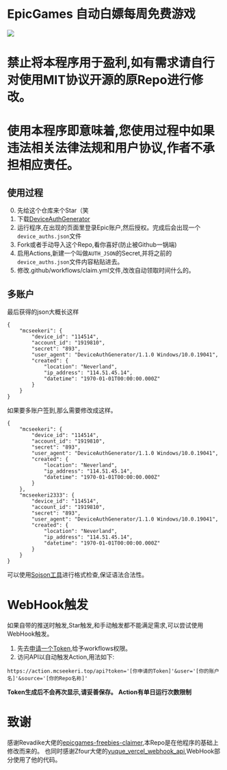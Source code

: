 # EpicGames 自动白嫖每周免费游戏
![](https://user-images.githubusercontent.com/4411977/74479432-6a6d1b00-4eaf-11ea-930f-1b89e7135887.png)

# 禁止将本程序用于盈利,如有需求请自行对使用MIT协议开源的原Repo进行修改。
# 使用本程序即意味着,您使用过程中如果违法相关法律法规和用户协议,作者不承担相应责任。
## 使用过程
0. 先给这个仓库来个Star（笑
1. 下载[DeviceAuthGenerator](https://github.com/xMistt/DeviceAuthGenerator/releases/)
2. 运行程序,在出现的页面里登录Epic账户,然后授权。完成后会出现一个 `device_auths.json`文件
3. Fork或者手动导入这个Repo,看你喜好(防止被Github一锅端)
4. 启用Actions,新建一个叫做`AUTH_JSON`的Secret,并将之前的`device_auths.json`文件内容粘贴进去。
5. 修改.github/workflows/claim.yml文件,改改自动领取时间什么的。

## 多账户
最后获得的json大概长这样

```
{
    "mcseekeri": {
        "device_id": "114514",
        "account_id": "1919810",
        "secret": "893",
        "user_agent": "DeviceAuthGenerator/1.1.0 Windows/10.0.19041",
        "created": {
            "location": "Neverland",
            "ip_address": "114.51.45.14",
            "datetime": "1970-01-01T00:00:00.000Z"
        }
    }
}
```

如果要多账户签到,那么需要修改成这样。

```
{
    "mcseekeri": {
        "device_id": "114514",
        "account_id": "1919810",
        "secret": "893",
        "user_agent": "DeviceAuthGenerator/1.1.0 Windows/10.0.19041",
        "created": {
            "location": "Neverland",
            "ip_address": "114.51.45.14",
            "datetime": "1970-01-01T00:00:00.000Z"
        }
    },
    "mcseekeri2333": {
        "device_id": "114514",
        "account_id": "1919810",
        "secret": "893",
        "user_agent": "DeviceAuthGenerator/1.1.0 Windows/10.0.19041",
        "created": {
            "location": "Neverland",
            "ip_address": "114.51.45.14",
            "datetime": "1970-01-01T00:00:00.000Z"
        }
    }
}
```

可以使用[Sojson工具](https://www.sojson.com/)进行格式检查,保证语法合法性。

# WebHook触发
如果自带的推送时触发,Star触发,和手动触发都不能满足需求,可以尝试使用WebHook触发。
1. 先去[申请一个Token](https://github.com/settings/tokens/new),给予workflows权限。
2. 访问API以自动触发Action,用法如下:

```
https://action.mcseekeri.top/api?token='[你申请的Token]'&user='[你的账户名]'&source='[你的Repo名称]'
```

**Token生成后不会再次显示,请妥善保存。**
**Action有单日运行次数限制**
# 致谢
感谢Revadike大佬的[epicgames-freebies-claimer](https://github.com/Revadike/epicgames-freebies-claimer),本Repo是在他程序的基础上修改而来的。
也同时感谢Zfour大佬的[yuque_vercel_webhook_api](https://github.com/Zfour/yuque_vercel_webhook_api),WebHook部分使用了他的代码。
